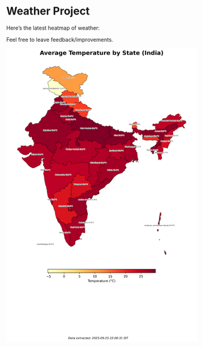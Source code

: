 # Weather Project

Here’s the latest heatmap of weather:

Feel free to leave feedback/improvements.

![India Heatmap](docs/assets/india_heatmap.png?v=D56E29)
